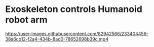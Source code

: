 # Exoskeleton controls Humanoid robot arm


https://user-images.githubusercontent.com/82942566/233404456-38a6cb12-f2a4-434b-8ad0-78652698b39c.mp4

